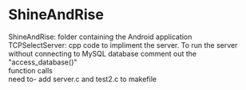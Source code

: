 # ShineAndRise
ShineAndRise: folder containing the Android application<br />
TCPSelectServer: cpp code to impliment the server. To run the server without connecting to MySQL database comment out the "access_database()"<br />
function calls <br />
need to- add server.c and test2.c to makefile 
